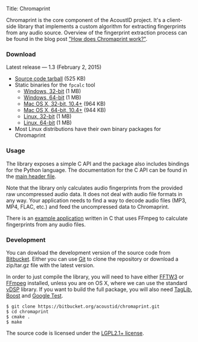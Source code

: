 Title: Chromaprint

Chromaprint is the core component of the AcoustID project. It's a client-side
library that implements a custom algorithm for extracting fingerprints from
any audio source. Overview of the fingerprint extraction process can be
found in the blog post ["How does Chromaprint work?"][blog2].

### Download

Latest release &mdash; 1.3 (February 2, 2015)

 * [Source code tarball](https://bitbucket.org/acoustid/chromaprint/downloads/chromaprint-1.3.tar.gz) (525 KB)
 * Static binaries for the `fpcalc` tool
   * [Windows, 32-bit](https://bitbucket.org/acoustid/chromaprint/downloads/chromaprint-fpcalc-1.3-win-i686.zip) (1 MB)
   * [Windows, 64-bit](https://bitbucket.org/acoustid/chromaprint/downloads/chromaprint-fpcalc-1.3-win-x86_64.zip) (1 MB)
   * [Mac OS X, 32-bit, 10.4+](https://bitbucket.org/acoustid/chromaprint/downloads/chromaprint-fpcalc-1.3-osx-i386.tar.gz) (964 KB)
   * [Mac OS X, 64-bit, 10.4+](https://bitbucket.org/acoustid/chromaprint/downloads/chromaprint-fpcalc-1.3-osx-x86_64.tar.gz) (944 KB)
   * [Linux, 32-bit](https://bitbucket.org/acoustid/chromaprint/downloads/chromaprint-fpcalc-1.3-linux-i686.tar.gz) (1 MB)
   * [Linux, 64-bit](https://bitbucket.org/acoustid/chromaprint/downloads/chromaprint-fpcalc-1.3-linux-x86_64.tar.gz) (1 MB)
 * Most Linux distributions have their own binary packages for Chromaprint

[ppa]: https://launchpad.net/~luks/+archive/acoustid
[ppad]: https://launchpad.net/~luks/+archive/acoustid-daily

### Usage

The library exposes a simple C API and the package also includes
bindings for the Python language. The documentation for the C API
can be found in the [main header file][api].

Note that the library only calculates audio fingerprints from the provided
raw uncompressed audio data. It does not deal with audio file formats in
any way. Your application needs to find a way to decode audio files
(MP3, MP4, FLAC, etc.) and feed the uncompressed data to Chromaprint.

There is an [example application][cexample] written in C that uses
FFmpeg to calculate fingerprints from any audio files.

[cexample]: https://bitbucket.org/acoustid/chromaprint/src/master/examples/fpcalc.c

### Development

You can dowload the development version of the source code from [Bitbucket][bitbucket].
Either you can use [Git][git] to clone the repository or download a
zip/tar.gz file with the latest version.

In order to just compile the library, you will need to have either
[FFTW3][fftw] or [FFmpeg][ffmpeg] installed, unless you are on OS X,
where we can use the standard [vDSP][vdsp] library.
If you want to build the full package, you will also need
[TagLib][taglib], [Boost][boost] and [Google Test][gtest].

    $ git clone https://bitbucket.org/acoustid/chromaprint.git
	$ cd chromaprint
	$ cmake .
	$ make

The source code is licensed under the [LGPL2.1+ license][lgpl].

[lgpl]: http://www.gnu.org/licenses/lgpl-2.1.html
[blog1]: http://oxygene.sk/lukas/2010/07/introducing-chromaprint/
[blog2]: http://oxygene.sk/lukas/2011/01/how-does-chromaprint-work/
[api]: https://bitbucket.org/acoustid/chromaprint/src/master/src/chromaprint.h
[bitbucket]: https://bitbucket.org/acoustid/chromaprint
[git]: http://git-scm.com/
[fftw]: http://www.fftw.org/
[ffmpeg]: http://www.ffmpeg.org/
[vdsp]: http://developer.apple.com/library/mac/#documentation/Performance/Conceptual/vDSP_Programming_Guide/Introduction/Introduction.html
[taglib]: http://developer.kde.org/~wheeler/taglib.html
[boost]: http://www.boost.org/
[gtest]: http://code.google.com/p/googletest/

